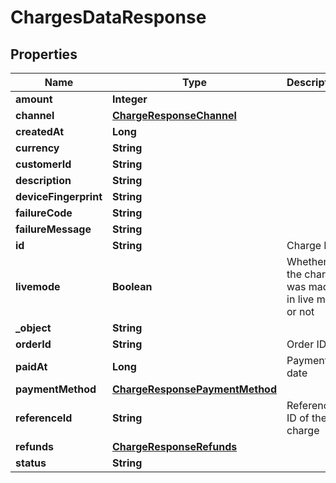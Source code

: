 

# ChargesDataResponse

## Properties

Name | Type | Description | Notes
------------ | ------------- | ------------- | -------------
**amount** | **Integer** |  |  [optional]
**channel** | [**ChargeResponseChannel**](ChargeResponseChannel.md) |  |  [optional]
**createdAt** | **Long** |  |  [optional]
**currency** | **String** |  |  [optional]
**customerId** | **String** |  |  [optional]
**description** | **String** |  |  [optional]
**deviceFingerprint** | **String** |  |  [optional]
**failureCode** | **String** |  |  [optional]
**failureMessage** | **String** |  |  [optional]
**id** | **String** | Charge ID |  [optional]
**livemode** | **Boolean** | Whether the charge was made in live mode or not |  [optional]
**_object** | **String** |  |  [optional]
**orderId** | **String** | Order ID |  [optional]
**paidAt** | **Long** | Payment date |  [optional]
**paymentMethod** | [**ChargeResponsePaymentMethod**](ChargeResponsePaymentMethod.md) |  |  [optional]
**referenceId** | **String** | Reference ID of the charge |  [optional]
**refunds** | [**ChargeResponseRefunds**](ChargeResponseRefunds.md) |  |  [optional]
**status** | **String** |  |  [optional]




